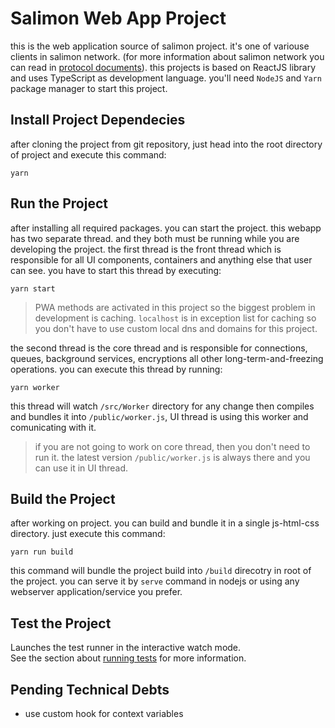 # Salimon Web App Project

this is the web application source of salimon project. it's one of variouse clients in salimon network. (for more information about salimon network you can read in [protocol documents](https://salimon.ir/docs)). this projects is based on ReactJS library and uses TypeScript as development language. you'll need `NodeJS` and `Yarn` package manager to start this project.

## Install Project Dependecies

after cloning the project from git repository, just head into the root directory of project and execute this command:

```
yarn
```

## Run the Project

after installing all required packages. you can start the project. this webapp has two separate thread. and they both must be running while you are developing the project. the first thread is the front thread which is responsible for all UI components, containers and anything else that user can see. you have to start this thread by executing:

```
yarn start
```

> PWA methods are activated in this project so the biggest problem in development is caching. `localhost` is in exception list for caching so you don't have to use custom local dns and domains for this project.

the second thread is the core thread and is responsible for connections, queues, background services, encryptions all other long-term-and-freezing operations. you can execute this thread by running:

```
yarn worker
```

this thread will watch `/src/Worker` directory for any change then compiles and bundles it into `/public/worker.js`, UI thread is using this worker and comunicating with it.

> if you are not going to work on core thread, then you don't need to run it. the latest version `/public/worker.js` is always there and you can use it in UI thread.

## Build the Project

after working on project. you can build and bundle it in a single js-html-css directory. just execute this command:

```
yarn run build
```

this command will bundle the project build into `/build` direcotry in root of the project. you can serve it by `serve` command in nodejs or using any webserver application/service you prefer.

## Test the Project

Launches the test runner in the interactive watch mode.\
See the section about [running tests](https://facebook.github.io/create-react-app/docs/running-tests) for more information.

## Pending Technical Debts

- use custom hook for context variables
